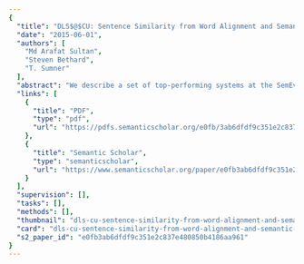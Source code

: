 ```yaml
---
{
  "title": "DLS$@$CU: Sentence Similarity from Word Alignment and Semantic Vector Composition",
  "date": "2015-06-01",
  "authors": [
    "Md Arafat Sultan",
    "Steven Bethard",
    "T. Sumner"
  ],
  "abstract": "We describe a set of top-performing systems at the SemEval 2015 English Semantic Textual Similarity (STS) task. Given two English sentences, each system outputs the degree of their semantic similarity. Our unsupervised system, which is based on word alignments across the two input sentences, ranked 5th among 73 submitted system runs with a mean correlation of 79.19% with human annotations. We also submitted two runs of a supervised system which uses word alignments and similarities between compositional sentence vectors as its features. Our best supervised run ranked 1st with a mean correlation of 80.15%.",
  "links": [
    {
      "title": "PDF",
      "type": "pdf",
      "url": "https://pdfs.semanticscholar.org/e0fb/3ab6dfdf9c351e2c837e480850b4186aa961.pdf"
    },
    {
      "title": "Semantic Scholar",
      "type": "semanticscholar",
      "url": "https://www.semanticscholar.org/paper/e0fb3ab6dfdf9c351e2c837e480850b4186aa961"
    }
  ],
  "supervision": [],
  "tasks": [],
  "methods": [],
  "thumbnail": "dls-cu-sentence-similarity-from-word-alignment-and-semantic-vector-composition-thumb.jpg",
  "card": "dls-cu-sentence-similarity-from-word-alignment-and-semantic-vector-composition-card.jpg",
  "s2_paper_id": "e0fb3ab6dfdf9c351e2c837e480850b4186aa961"
}
---
```


